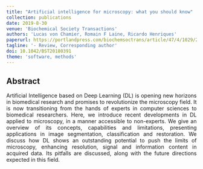 ```yaml
---
title: "Artificial intelligence for microscopy: what you should know"
collection: publications
date: 2019-8-30
venue: 'Biochemical Society Transactions'
authors: 'Lucas von Chamier, Romain F Laine, Ricardo Henriques'
paperurl: https://portlandpress.com/biochemsoctrans/article/47/4/1029/219665/Artificial-intelligence-for-microscopy-what-you
tagline: '- Review, Corresponding author'
doi: 10.1042/BST20180391
theme: 'software, methods'
---
```


<h2> Abstract </h2>
<p align= "justify">
Artificial Intelligence based on Deep Learning (DL) is opening new horizons in biomedical research and promises to revolutionize the microscopy field. It is now transitioning from the hands of experts in computer sciences to biomedical researchers. Here, we introduce recent developments in DL applied to microscopy, in a manner accessible to non-experts. We give an overview of its concepts, capabilities and limitations, presenting applications in image segmentation, classification and restoration. We discuss how DL shows an outstanding potential to push the limits of microscopy, enhancing resolution, signal and information content in acquired data. Its pitfalls are discussed, along with the future directions expected in this field.
